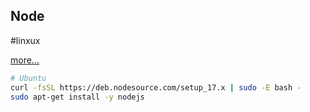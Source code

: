 ## Node
#linxux 

[more...](https://github.com/nodesource/distributions/blob/master/README.md#debinstall)
```bash
# Ubuntu
curl -fsSL https://deb.nodesource.com/setup_17.x | sudo -E bash -
sudo apt-get install -y nodejs
```
